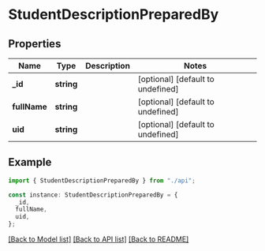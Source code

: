 # StudentDescriptionPreparedBy

## Properties

| Name         | Type       | Description | Notes                             |
| ------------ | ---------- | ----------- | --------------------------------- |
| **\_id**     | **string** |             | [optional] [default to undefined] |
| **fullName** | **string** |             | [optional] [default to undefined] |
| **uid**      | **string** |             | [optional] [default to undefined] |

## Example

```typescript
import { StudentDescriptionPreparedBy } from "./api";

const instance: StudentDescriptionPreparedBy = {
  _id,
  fullName,
  uid,
};
```

[[Back to Model list]](../README.md#documentation-for-models) [[Back to API list]](../README.md#documentation-for-api-endpoints) [[Back to README]](../README.md)

